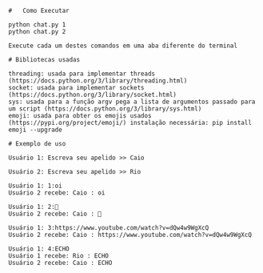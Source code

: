     
    #   Como Executar

    python chat.py 1
    python chat.py 2

    Execute cada um destes comandos em uma aba diferente do terminal

    # Bibliotecas usadas

    threading: usada para implementar threads (https://docs.python.org/3/library/threading.html)
    socket: usada para implementar sockets (https://docs.python.org/3/library/socket.html)
    sys: usada para a função argv pega a lista de argumentos passado para um script (https://docs.python.org/3/library/sys.html)
    emoji: usada para obter os emojis usados (https://pypi.org/project/emoji/) instalação necessária: pip install emoji --upgrade
    
    # Exemplo de uso

    Usuário 1: Escreva seu apelido >> Caio

    Usuário 2: Escreva seu apelido >> Rio

    Usuário 1: 1:oi
    Usuário 2 recebe: Caio : oi

    Usuário 1: 2:🤣
    Usuário 2 recebe: Caio : 🤣

    Usuário 1: 3:https://www.youtube.com/watch?v=dQw4w9WgXcQ
    Usuário 2 recebe: Caio : https://www.youtube.com/watch?v=dQw4w9WgXcQ

    Usuário 1: 4:ECHO
    Usuário 1 recebe: Rio : ECHO
    Usuário 2 recebe: Caio : ECHO
    